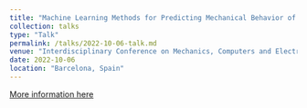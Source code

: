 ```yaml
---
title: "Machine Learning Methods for Predicting Mechanical Behavior of Aluminum Alloys"
collection: talks
type: "Talk"
permalink: /talks/2022-10-06-talk.md
venue: "Interdisciplinary Conference on Mechanics, Computers and Electrics (ICMECE)"
date: 2022-10-06
location: "Barcelona, Spain"
---
```


[More information here]([(http://icmece.org/2022/programme2022_P.pdf)http://icmece.org/2022/programme2022_P.pdf])

